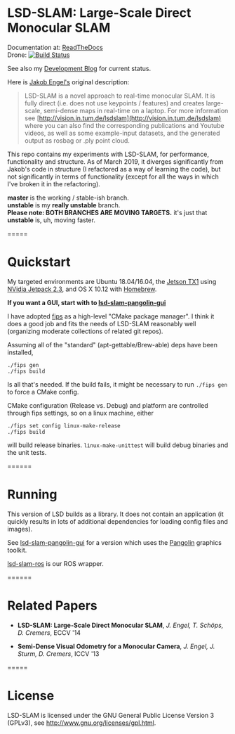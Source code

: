 # LSD-SLAM: Large-Scale Direct Monocular SLAM

Documentation at: [ReadTheDocs](https://lsd-slam.readthedocs.io/en/latest/) <br>
Drone: [![Build Status](https://github.drone.camhd.science/api/badges/apl-ocean-engineering/lsd-slam/status.svg)](https://github.drone.camhd.science/apl-ocean-engineering/lsd-slam)

See also my [Development Blog](http://staff.washington.edu/amarburg/site/) for current status.

Here is [Jakob Engel's](https://github.com/tum-vision/lsd_slam) original description:

> LSD-SLAM is a novel approach to real-time monocular SLAM. It is fully direct
> (i.e. does not use keypoints / features) and creates large-scale,
> semi-dense maps in real-time on a laptop. For more information see
> [http://vision.in.tum.de/lsdslam](http://vision.in.tum.de/lsdslam)
> where you can also find the corresponding publications and Youtube videos, as well as some
> example-input datasets, and the generated output as rosbag or .ply point cloud.

This repo contains my experiments with LSD-SLAM, for performance, functionality
and structure.   As of March 2019, it diverges significantly from Jakob's code
in structure (I refactored as a way of learning the code),
but not significantly in terms of functionality (except for all the ways in which
I've broken it in the refactoring).

**master**  is the working / stable-ish branch.   
**unstable** is my **really unstable** branch.   
**Please note: BOTH BRANCHES ARE MOVING TARGETS.**  it's just that **unstable** is, uh, moving faster.

=====
# Quickstart

My targeted environments are Ubuntu 18.04/16.04,
the [Jetson TX1](http://www.nvidia.com/object/jetson-tx1-module.html) using [NVidia Jetpack 2.3](https://developer.nvidia.com/embedded/jetpack), and OS X 10.12 with [Homebrew](http://brew.sh/).

__If you want a GUI, start with to [lsd-slam-pangolin-gui](https://github.com/amarburg/lsd-slam-pangolin-gui)__

I have adopted [fips](http://floooh.github.io/fips/index.html) as a
high-level "CMake package manager".  I think it does a good job and fits
the needs of LSD-SLAM reasonably well (organizing moderate collections of
related git repos).

Assuming all of the "standard" (apt-gettable/Brew-able) deps have been installed,

    ./fips gen
    ./fips build

Is all that's needed.   If the build fails, it might be necessary to run
`./fips gen` to force a CMake config.

CMake configuration (Release vs. Debug) and platform are controlled through
fips settings, so on a linux machine, either

    ./fips set config linux-make-release
    ./fips build

will build release binaries.  `linux-make-unittest` will build debug binaries and the unit tests.

======
# Running

This version of LSD builds as a library.  It does not contain an application
(it quickly results in lots of additional dependencies for loading config files
and images).

See [lsd-slam-pangolin-gui](https://github.com/amarburg/lsd-slam-pangolin-gui) for a
version which uses the [Pangolin](https://github.com/stevenlovegrove/Pangolin) graphics toolkit.

[lsd-slam-ros](https://gitlab.com/apl-ocean-engineering/lsd-slam/lsd-slam-ros) is
our ROS wrapper.

======
# Related Papers
* **LSD-SLAM: Large-Scale Direct Monocular SLAM**, *J. Engel, T. Schöps, D. Cremers*, ECCV '14

* **Semi-Dense Visual Odometry for a Monocular Camera**, *J. Engel, J. Sturm, D. Cremers*, ICCV '13

=====
# License

LSD-SLAM is licensed under the GNU General Public License Version 3 (GPLv3),
see http://www.gnu.org/licenses/gpl.html.
